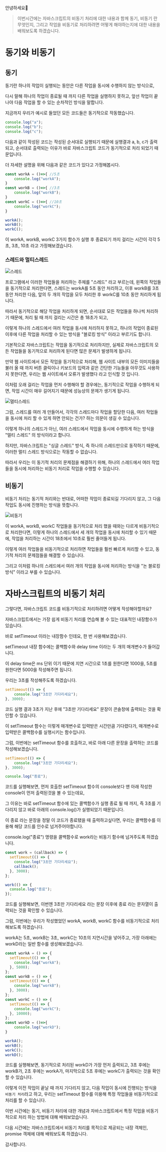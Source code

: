안녕하세요🤗

> 이번시간에는 자바스크립트의 비동기 처리에 대한 내용과 함께 동기, 비동기 란 무엇인지, 그리고 작업을 비동기로 처리하려면 어떻게 해야하는지에 대한 내용을 배워보도록 하겠습니다.

# 동기와 비동기

## 동기

동기란 하나의 작업이 실행되는 동안은 다른 작업을 동시에 수행하지 않는 방식으로, 

다시 말해 하나의 작업이 종료될 때 까지 다른 작업을 실행하지 못하고, 앞선 작업이 끝나야 다음 작업을 할 수 있는 순차적인 방식을 말합니다. 

지금까지 우리가 예시로 들었던 모든 코드들은 동기적으로 작동했습니다.

```js
console.log("a");
console.log("b");
console.log("c");
```

다음과 같이 작성된 코드는 작성된 순서대로 실행되기 때문에 실행결과 a, b, c가 출력되고, 순서대로 출력되는 이유가 바로 자바스크립트 코드가 동기적으로 처리 되었기 때문입니다.

더 자세한 설명을 위해 다음과 같은 코드가 있다고 가정해봅시다.

```js
const workA = ()=>{ //5초
    console.log("workA");
}
const workB = ()=>{ //3초
    console.log("workB");
}
const workC = ()=>{ //10초
    console.log("workC");
}

workA(); 
workB(); 
workC(); 
```

이 workA, workB, workC 3가지 함수가 실행 후 종료되기 까지 걸리는 시간이 각각 5초, 3초, 10초 라고 가정해보겠습니다.

### 스레드와 멀티스레드

![스레드](./img/4-1-1.png) 

프로그램에서 이러한 작업들을 처리하는 주체를 "스레드" 라고 부르는데, 왼쪽의 작업들을 동기적으로 처리한다면, 스레드는 workA를 5초 동안 처리하고, 이후 workB를 3초 동안 처리한 다음, 앞의 두 개의 작업을 모두 처리한 후 workC를 10초 동안 처리하게 됩니다.

따라서 동기적으로 해당 작업을 처리하게 되면, 순서대로 모든 작업들을 하나씩 처리하기 때문에, 처리 될 때 까지 걸리는 시간은 총 18초가 되고, 

이렇게 하나의 스레드에서 여러 작업을 동시에 처리하지 못하고, 하나의 작업이 종료된 이후에 다른 작업을 처리할 수 있는 방식을 "블로킹 방식" 이라고 부르기도 합니다.

기본적으로 자바스크립트는 작업을 동기적으로 처리하지만, 실제로 자바스크립트의 모든 작업들을 동기적으로 처리하게 된다면 많은 문제가 발생하게 됩니다.

만약 웹 사이트에서 모든 작업을 동기적으로 처리해, 웹 사이트 내부의 모든 이미지들을 불러 올 때 까지 버튼 클릭이나 키보드의 입력과 같은 간단한 기능들을 아무것도 사용하지 못한다면, 우리는 웹 사이트에서 오류가 발생했다 라고 인식할 것 입니다.

이처럼 오래 걸리는 작업을 먼저 수행해야 할 경우에는, 동기적으로 작업을 수행하게 되면, 작업 시간이 매우 길어지기 때문에 성능상의 문제가 생기게 됩니다.

![멀티스레드](./img/4-1-2.png) 

그럼, 스레드를 여러 개 만들어서, 각각의 스레드마다 작업을 할당한 다음, 여러 작업들을 동시에 처리 할 수 있게 하면 안되는 건가? 하는 의문이 생길 수 있습니다.

이렇게 하나의 스레드가 아닌, 여러 스레드에서 작업을 동시에 수행하게 하는 방식을 "멀티 스레드" 의 방식이라고 합니다.

하지만, 자바스크립트는 "싱글 스레드" 방식, 즉 하나의 스레드만으로 동작하기 때문에, 이러한 멀티 스레드 방식으로는 작동할 수 없습니다.

따라서 우리는 이 동기적 처리의 문제점을 해결하기 위해, 하나의 스레드에서 여러 작업들을 동시에 처리하는 비동기 처리로 작업을 수행할 수 있습니다.

## 비동기

비동기 처리는 동기적 처리와는 반대로, 어떠한 작업이 종료되길 기다리지 않고, 그 다음 작업도 동시에 진행하는 방식을 뜻합니다.

![비동기](./img/4-1-3.png) 

이 workA, workB, workC 작업들을 동기적으로 처리 했을 때와는 다르게 비동기적으로 처리한다면, 이렇게 하나의 스레드에서 세 개의 작업을 동시에 처리할 수 있기 때문에, 작업을 처리하는 시간이 18초에서 10초로 훨씬 줄어들게 됩니다.

이렇게 여러 작업들을 비동기적으로 처리하면 작업들을 훨씬 빠르게 처리할 수 있고, 동기적 처리의 문제점들을 해결할 수 있습니다.

그리고 이처럼 하나의 스레드에서 여러 개의 작업을 동시에 처리하는 방식을 "논 블로킹 방식" 이라고 부를 수 있습니다.

# 자바스크립트의 비동기 처리

그렇다면, 자바스크립트 코드를 비동기적으로 처리하려면 어떻게 작성해야할까요?

자바스크립트에서는 가장 쉽게 비동기 처리를 연습해 볼 수 있는 대표적인 내장함수가 있습니다.

바로 setTimeout 이라는 내장함수 인데요, 한 번 사용해보겠습니다.

setTimeout 내장 함수에는 콜백함수와 delay time 이라는 두 개의 매개변수가 들어갑니다.

이 delay time은 ms 단위 이기 때문에 지연 시간으로 1초를 원한다면 1000을, 5초를 원한다면 5000을 작성해주면 됩니다.

우리는 3초를 작성해주도록 하겠습니다.

```js
setTimeout(() => {
    console.log("3초만 기다리세요");
}, 3000);
```

코드 실행 결과 3초가 지난 후에 "3초만 기다리세요" 문장이 콘솔창에 출력되는 것을 확인할 수 있습니다.

이 setTimeout 함수는 이렇게 매개변수로 입력받은 시간만큼 기다렸다가, 매개변수로 입력받은 콜백함수를 실행시키는 함수입니다.

그럼, 이번에는 setTimeout 함수를 호출하고, 바로 아래 다른 문장을 출력하는 코드를 작성해보겠습니다.

```js
setTimeout(() => {
    console.log("3초만 기다리세요");
}, 3000);

console.log("종료");
```

코드를 실행해보면, 먼저 호출한 setTimeout 함수의 console보다 맨 아래 작성한 console이 먼저 출력된것을 볼 수 있는데요,

그 이유는 바로 setTimeout 함수에 있는 콜백함수가 실행 종료 될 때 까지, 즉 3초를 기다리지 않고 바로 아래의 console.log()가 실행되었기 때문입니다.

이 종료 라는 문장을 정말 이 코드가 종료됐을 때 출력하고싶다면, 우리는 콜백함수를 이용해 해당 코드를 인수로 넘겨주어야합니다.

console.log("종료") 명령을 콜백함수로 work라는 비동기 함수에 넘겨주도록 하겠습니다.

```js
const work = (callback) => {
  setTimeout(() => {
    console.log("3초만 기다리세요");
    callback();
  }, 3000);
};

work(() => {
  console.log("종료");
});

```

코드를 실행해보면, 이번엔 3초만 기다리세요 라는 문장 이후에 종료 라는 문자열이 출력되는 것을 확인할 수 있습니다.

그럼, 이번에는 우리가 작성했었던 workA, workB, workC 함수를 비동기적으로 처리해보도록 하겠습니다.

workA는 5초, workB는 3초, workC는 10초의 지연시간을 넣어주고, 가장 아래에는 workD라는 일반 함수를 생성해보겠습니다.

```js
const workA = () => {
  setTimeout(() => {
    console.log("workA");
  }, 5000);
};
const workB = () => {
  setTimeout(() => {
    console.log("workB");
  }, 3000);
};
const workC = () => {
  setTimeout(() => {
    console.log("workC");
  }, 10000);
};
const workD = ()=>{
    console.log("workD");
}

workA();
workB();
workC();
workD();
```

코드를 실행해보면, 동기적으로 처리된 workD가 가장 먼저 출력되고, 3초 후에는 workB가, 2초 후에는 workA가, 마지막으로 5초 후에는 workC가 출력되는 것을 확인 할 수 있습니다.

이렇게 이전 작업이 끝날 때 까지 기다리지 않고, 다음 작업이 동시에 진행되는 방식을 `비동기 처리`라고 하고, 우리는 setTimeout 함수를 이용해 특정 작업들을 비동기적으로 처리를 할 수 있습니다.

이번 시간에는 동기, 비동기 처리에 대한 개념과 자바스크립트에서 특정 작업을 비동기적으로 처리 하는 방법에 대해 배워보았습니다.

다음 시간에는 자바스크립트에서 비동기 처리를 목적으로 제공되는 내장 객체인, promise 객체에 대해 배워보도록 하겠습니다.

감사합니다.
